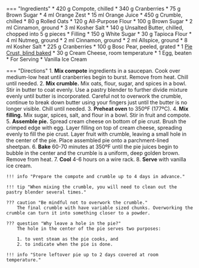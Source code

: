 === "Ingredients"
    * 420 g Compote, chilled
        * 340 g Cranberries
        * 75 g Brown Sugar
        * 4 ml Orange Zest
        * 15 ml Orange Juice
    * 450 g Crumble, chilled
        * 80 g Rolled Oats
        * 120 g All-Purpose Flour
        * 100 g Brown Sugar
        * 2 ml Cinnamon, ground
        * 3 ml Kosher Salt
        * 140 g Unsalted Butter, chilled, chopped into 5 g pieces
    * Filling
        * 150 g White Sugar
        * 30 g Tapioca Flour
        * 4 ml Nutmeg, ground
        * 2 ml Cinnamon, ground
        * 2 ml Allspice, ground
        * 8 ml Kosher Salt
        * 225 g Cranberries
        * 100 g Bosc Pear, peeled, grated
    * 1 [Pie Crust, blind baked](../../breads/crusts/pie-crust.md)
    * 30 g Cream Cheese, room temperature
    * 1 Egg, beaten
    * For Serving
        * Vanilla Ice Cream

=== "Directions"
    1. **Mix compote** ingredients in a saucepan. Cook over medium-low heat until cranberries begin to burst. Remove from heat. Chill until needed.
    2. **Mix crumble.** Mix oats, flour, sugar, and spices in a bowl. Stir in butter to coat evenly. Use a pastry blender to further divide mixture evenly until butter is incorporated. Careful not to overwork the crumble, continue to break down butter using your fingers just until the butter is no longer visible. Chill until needed.
    3. **Preheat oven** to 350ºF (177ºC).
    4. **Mix filling.** Mix sugar, spices, salt, and flour in a bowl. Stir in fruit and compote.
    5. **Assemble pie.** Spread cream cheese on bottom of pie crust. Brush the crimped edge with egg. Layer filling on top of cream cheese, spreading evenly to fill the pie crust. Layer fruit with crumble, leaving a small hole in the center of the pie. Place assembled pie onto a parchment-lined sheetpan.
    6. **Bake** 60-70 minutes at 350ºF until the pie juices begin to bubble in the center and the crumble is a uniform, deep golden brown. Remove from heat.
    7. **Cool** 4-6 hours on a wire rack.
    8. **Serve** with vanilla ice cream.

    !!! info "Prepare the compote and crumble up to 4 days in advance."

    !!! tip "When mixing the crumble, you will need to clean out the pastry blender several times."

    ??? caution "Be mindful not to overwork the crumble."
        The final crumble with have variable sized chunks. Overworking the crumble can turn it into something closer to a powder.

    ??? question "Why leave a hole in the pie?"
        The hole in the center of the pie serves two purposes:

        1. to vent steam as the pie cooks, and
        2. to indicate when the pie is done.

    !!! info "Store leftover pie up to 2 days covered at room temperature."

[^1]: {{ cite.ludwinski_sister_pie }}
